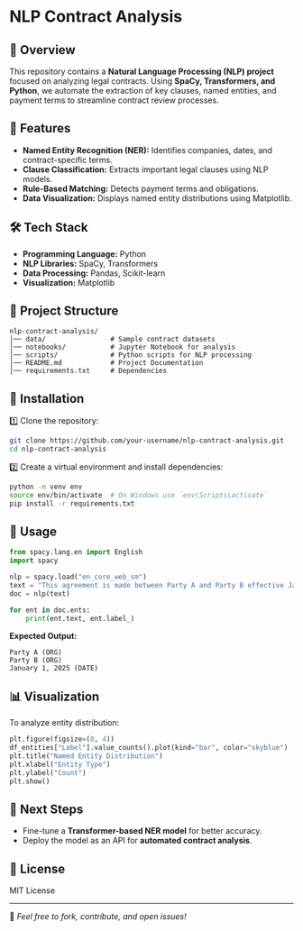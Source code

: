 # NLP Contract Analysis

## 📌 Overview
This repository contains a **Natural Language Processing (NLP) project** focused on analyzing legal contracts. Using **SpaCy, Transformers, and Python**, we automate the extraction of key clauses, named entities, and payment terms to streamline contract review processes.

## 🚀 Features
- **Named Entity Recognition (NER):** Identifies companies, dates, and contract-specific terms.
- **Clause Classification:** Extracts important legal clauses using NLP models.
- **Rule-Based Matching:** Detects payment terms and obligations.
- **Data Visualization:** Displays named entity distributions using Matplotlib.

## 🛠️ Tech Stack
- **Programming Language:** Python
- **NLP Libraries:** SpaCy, Transformers
- **Data Processing:** Pandas, Scikit-learn
- **Visualization:** Matplotlib

## 📂 Project Structure
```
nlp-contract-analysis/
│── data/                # Sample contract datasets
│── notebooks/           # Jupyter Notebook for analysis
│── scripts/             # Python scripts for NLP processing
│── README.md            # Project Documentation
│── requirements.txt     # Dependencies
```

## 🔧 Installation
1️⃣ Clone the repository:
```bash
git clone https://github.com/your-username/nlp-contract-analysis.git
cd nlp-contract-analysis
```
2️⃣ Create a virtual environment and install dependencies:
```bash
python -m venv env
source env/bin/activate  # On Windows use `env\Scripts\activate`
pip install -r requirements.txt
```

## 🏃 Usage
```python
from spacy.lang.en import English
import spacy

nlp = spacy.load("en_core_web_sm")
text = "This agreement is made between Party A and Party B effective January 1, 2025."
doc = nlp(text)

for ent in doc.ents:
    print(ent.text, ent.label_)
```
**Expected Output:**
```
Party A (ORG)
Party B (ORG)
January 1, 2025 (DATE)
```

## 📊 Visualization
To analyze entity distribution:
```python
plt.figure(figsize=(8, 4))
df_entities["Label"].value_counts().plot(kind="bar", color="skyblue")
plt.title("Named Entity Distribution")
plt.xlabel("Entity Type")
plt.ylabel("Count")
plt.show()
```

## 🎯 Next Steps
- Fine-tune a **Transformer-based NER model** for better accuracy.
- Deploy the model as an API for **automated contract analysis**.

## 📜 License
MIT License

---
🚀 *Feel free to fork, contribute, and open issues!*
